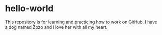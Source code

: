 # hello-world
This repository is for learning and practicing how to work on GitHub.
I have a dog named Zozo and I love her with all my heart.
